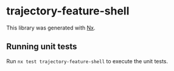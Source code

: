 # trajectory-feature-shell

This library was generated with [Nx](https://nx.dev).

## Running unit tests

Run `nx test trajectory-feature-shell` to execute the unit tests.
